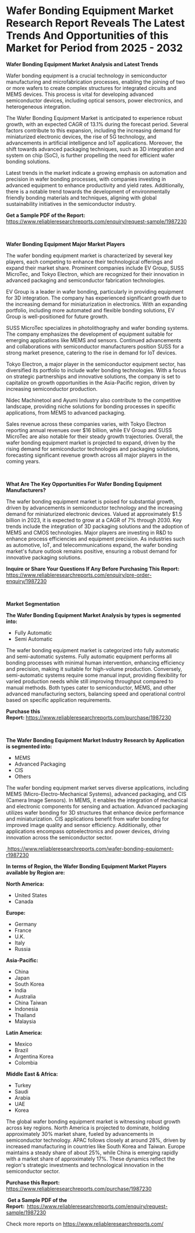 <p><h1>Wafer Bonding Equipment Market Research Report Reveals The Latest Trends And Opportunities of this Market for Period from 2025 - 2032</h1></p><p><strong>Wafer Bonding Equipment Market Analysis and Latest Trends</strong></p>
<p><p>Wafer bonding equipment is a crucial technology in semiconductor manufacturing and microfabrication processes, enabling the joining of two or more wafers to create complex structures for integrated circuits and MEMS devices. This process is vital for developing advanced semiconductor devices, including optical sensors, power electronics, and heterogeneous integration.</p><p>The Wafer Bonding Equipment Market is anticipated to experience robust growth, with an expected CAGR of 13.1% during the forecast period. Several factors contribute to this expansion, including the increasing demand for miniaturized electronic devices, the rise of 5G technology, and advancements in artificial intelligence and IoT applications. Moreover, the shift towards advanced packaging techniques, such as 3D integration and system on chip (SoC), is further propelling the need for efficient wafer bonding solutions.</p><p>Latest trends in the market indicate a growing emphasis on automation and precision in wafer bonding processes, with companies investing in advanced equipment to enhance productivity and yield rates. Additionally, there is a notable trend towards the development of environmentally friendly bonding materials and techniques, aligning with global sustainability initiatives in the semiconductor industry.</p></p>
<p><strong>Get a Sample PDF of the Report:&nbsp;</strong> <a href="https://www.reliableresearchreports.com/enquiry/request-sample/1987230?utm_campaign=2197&utm_medium=2&utm_source=Github&utm_content=ia&utm_term=11022025&utm_id=wafer-bonding-equipment">https://www.reliableresearchreports.com/enquiry/request-sample/1987230</a></p>
<p>&nbsp;</p>
<p><strong>Wafer Bonding Equipment Major Market Players</strong></p>
<p><p>The wafer bonding equipment market is characterized by several key players, each competing to enhance their technological offerings and expand their market share. Prominent companies include EV Group, SUSS MicroTec, and Tokyo Electron, which are recognized for their innovation in advanced packaging and semiconductor fabrication technologies.</p><p>EV Group is a leader in wafer bonding, particularly in providing equipment for 3D integration. The company has experienced significant growth due to the increasing demand for miniaturization in electronics. With an expanding portfolio, including more automated and flexible bonding solutions, EV Group is well-positioned for future growth.</p><p>SUSS MicroTec specializes in photolithography and wafer bonding systems. The company emphasizes the development of equipment suitable for emerging applications like MEMS and sensors. Continued advancements and collaborations with semiconductor manufacturers position SUSS for a strong market presence, catering to the rise in demand for IoT devices.</p><p>Tokyo Electron, a major player in the semiconductor equipment sector, has diversified its portfolio to include wafer bonding technologies. With a focus on strategic partnerships and innovative solutions, the company is set to capitalize on growth opportunities in the Asia-Pacific region, driven by increasing semiconductor production.</p><p>Nidec Machinetool and Ayumi Industry also contribute to the competitive landscape, providing niche solutions for bonding processes in specific applications, from MEMS to advanced packaging.</p><p>Sales revenue across these companies varies, with Tokyo Electron reporting annual revenues over $16 billion, while EV Group and SUSS MicroTec are also notable for their steady growth trajectories. Overall, the wafer bonding equipment market is projected to expand, driven by the rising demand for semiconductor technologies and packaging solutions, forecasting significant revenue growth across all major players in the coming years.</p></p>
<p>&nbsp;</p>
<p><strong>What Are The Key Opportunities For Wafer Bonding Equipment Manufacturers?</strong></p>
<p><p>The wafer bonding equipment market is poised for substantial growth, driven by advancements in semiconductor technology and the increasing demand for miniaturized electronic devices. Valued at approximately $1.5 billion in 2023, it is expected to grow at a CAGR of 7% through 2030. Key trends include the integration of 3D packaging solutions and the adoption of MEMS and CMOS technologies. Major players are investing in R&D to enhance process efficiencies and equipment precision. As industries such as automotive, IoT, and telecommunications expand, the wafer bonding market's future outlook remains positive, ensuring a robust demand for innovative packaging solutions.</p></p>
<p><strong>Inquire or Share Your Questions If Any Before Purchasing This Report:</strong> <a href="https://www.reliableresearchreports.com/enquiry/pre-order-enquiry/1987230?utm_campaign=2197&utm_medium=2&utm_source=Github&utm_content=ia&utm_term=11022025&utm_id=wafer-bonding-equipment">https://www.reliableresearchreports.com/enquiry/pre-order-enquiry/1987230</a></p>
<p>&nbsp;</p>
<p><strong>Market Segmentation</strong></p>
<p><strong>The Wafer Bonding Equipment Market Analysis by types is segmented into:</strong></p>
<p><ul><li>Fully Automatic</li><li>Semi Automatic</li></ul></p>
<p><p>The wafer bonding equipment market is categorized into fully automatic and semi-automatic systems. Fully automatic equipment performs all bonding processes with minimal human intervention, enhancing efficiency and precision, making it suitable for high-volume production. Conversely, semi-automatic systems require some manual input, providing flexibility for varied production needs while still improving throughput compared to manual methods. Both types cater to semiconductor, MEMS, and other advanced manufacturing sectors, balancing speed and operational control based on specific application requirements.</p></p>
<p><strong>Purchase this Report:&nbsp;</strong><a href="https://www.reliableresearchreports.com/purchase/1987230?utm_campaign=2197&utm_medium=2&utm_source=Github&utm_content=ia&utm_term=11022025&utm_id=wafer-bonding-equipment">https://www.reliableresearchreports.com/purchase/1987230</a></p>
<p>&nbsp;</p>
<p><strong>The Wafer Bonding Equipment Market Industry Research by Application is segmented into:</strong></p>
<p><ul><li>MEMS</li><li>Advanced Packaging</li><li>CIS</li><li>Others</li></ul></p>
<p><p>The wafer bonding equipment market serves diverse applications, including MEMS (Micro-Electro-Mechanical Systems), advanced packaging, and CIS (Camera Image Sensors). In MEMS, it enables the integration of mechanical and electronic components for sensing and actuation. Advanced packaging utilizes wafer bonding for 3D structures that enhance device performance and miniaturization. CIS applications benefit from wafer bonding for improved image quality and sensor efficiency. Additionally, other applications encompass optoelectronics and power devices, driving innovation across the semiconductor sector.</p></p>
<p><a href="https://www.reliableresearchreports.com/wafer-bonding-equipment-r1987230?utm_campaign=2197&utm_medium=2&utm_source=Github&utm_content=ia&utm_term=11022025&utm_id=wafer-bonding-equipment">&nbsp;https://www.reliableresearchreports.com/wafer-bonding-equipment-r1987230</a></p>
<p><strong>In terms of Region, the Wafer Bonding Equipment Market Players available by Region are:</strong></p>
<p>
    <p> <strong> North America: </strong>
        <ul>
            <li>United States</li>
            <li>Canada</li>
        </ul>
        </p> 
    <p> <strong> Europe: </strong>
        <ul>
            <li>Germany</li>
            <li>France</li>
            <li>U.K.</li>
            <li>Italy</li>
            <li>Russia</li>
        </ul>
        </p> 
    <p> <strong> Asia-Pacific: </strong>
        <ul>
            <li>China</li>
            <li>Japan</li>
            <li>South Korea</li>
            <li>India</li>
            <li>Australia</li>
            <li>China Taiwan</li>
            <li>Indonesia</li>
            <li>Thailand</li>
            <li>Malaysia</li>
        </ul>
        </p> 
    <p> <strong> Latin America: </strong>
        <ul>
            <li>Mexico</li>
            <li>Brazil</li>
            <li>Argentina Korea</li>
            <li>Colombia</li>
        </ul>
        </p> 
    <p> <strong> Middle East & Africa: </strong>
        <ul>
            <li>Turkey</li>
            <li>Saudi</li>
            <li>Arabia</li>
            <li>UAE</li>
            <li>Korea</li>
        </ul>
    </p>
    </p>
<p><p>The global wafer bonding equipment market is witnessing robust growth across key regions. North America is projected to dominate, holding approximately 30% market share, fueled by advancements in semiconductor technology. APAC follows closely at around 28%, driven by increased manufacturing in countries like South Korea and Taiwan. Europe maintains a steady share of about 25%, while China is emerging rapidly with a market share of approximately 17%. These dynamics reflect the region's strategic investments and technological innovation in the semiconductor sector.</p></p>
<p><strong>Purchase this Report: </strong><a href="https://www.reliableresearchreports.com/purchase/1987230?utm_campaign=2197&utm_medium=2&utm_source=Github&utm_content=ia&utm_term=11022025&utm_id=wafer-bonding-equipment">https://www.reliableresearchreports.com/purchase/1987230</a></p>
<p>&nbsp;<strong>Get a Sample PDF of the Report:&nbsp;&nbsp;</strong><a href="https://www.reliableresearchreports.com/enquiry/request-sample/1987230?utm_campaign=2197&utm_medium=2&utm_source=Github&utm_content=ia&utm_term=11022025&utm_id=wafer-bonding-equipment">https://www.reliableresearchreports.com/enquiry/request-sample/1987230</a></p>
<p><strong></strong></p>
<p>Check more reports on <a href="https://www.reliableresearchreports.com/?utm_campaign=2197&utm_medium=2&utm_source=Github&utm_content=ia&utm_term=11022025&utm_id=wafer-bonding-equipment">https://www.reliableresearchreports.com/</a></p>